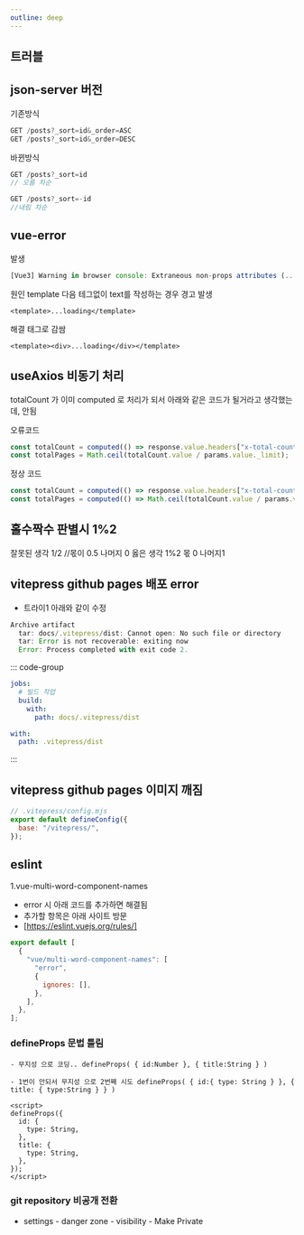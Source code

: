 ```yaml
---
outline: deep
---
```


## 트러블

## json-server 버전

기존방식

```js
GET /posts?_sort=id&_order=ASC
GET /posts?_sort=id&_order=DESC
```

바뀐방식

```js
GET /posts?_sort=id
// 오름 차순

GET /posts?_sort=-id
//내림 차순
```

## vue-error

발생

```js
[Vue3] Warning in browser console: Extraneous non-props attributes (...) were passed to component but could not be automatically inherited because component renders fragment or text root nodes.
```

원인
template 다음 테그없이 text를 작성하는 경우 경고 발생

```vue
<template>...loading</template>
```

해결
태그로 감쌈

```
<template><div>...loading</div></template>
```

## useAxios 비동기 처리

totalCount 가 이미 computed 로 처리가 되서 아래와 같은 코드가 될거라고 생각했는데,
안됨

오류코드

```js
const totalCount = computed(() => response.value.headers["x-total-count"]);
const totalPages = Math.ceil(totalCount.value / params.value._limit);
```

정상 코드

```js
const totalCount = computed(() => response.value.headers["x-total-count"]);
const totalPages = computed(() => Math.ceil(totalCount.value / params.value._limit));
```

## 홀수짝수 판별시 1%2

잘못된 생각
1/2 //몫이 0.5 나머지 0
옳은 생각
1%2 몫 0 나머지1

## vitepress github pages 배포 error

- 트라이1 아래와 같이 수정

```js
Archive artifact
  tar: docs/.vitepress/dist: Cannot open: No such file or directory
  tar: Error is not recoverable: exiting now
  Error: Process completed with exit code 2.
```

::: code-group

```yaml 수정전
jobs:
  # 빌드 작업
  build:
    with:
      path: docs/.vitepress/dist
```

```yaml 수정후
with:
  path: .vitepress/dist
```

:::

## vitepress github pages 이미지 깨짐

```js
// .vitepress/config.mjs
export default defineConfig({
  base: "/vitepress/",
});
```

## eslint

1.vue-multi-word-component-names

- error 시 아래 코드를 추가하면 해결됨
- 추가할 항목은 아래 사이트 방문
- [https://eslint.vuejs.org/rules/]

```js
export default [
  {
    "vue/multi-word-component-names": [
      "error",
      {
        ignores: [],
      },
    ],
  },
];
```

### defineProps 문법 틀림

```vue [틀린문법1]
- 무지성 으로 코딩.. defineProps( { id:Number }, { title:String } )
```

```vue [틀린문법2]
- 1번이 안되서 무지성 으로 2번째 시도 defineProps( { id:{ type: String } }, { title: { type:String } } )
```

```vue [옳은 문법]
<script>
defineProps({
  id: {
    type: String,
  },
  title: {
    type: String,
  },
});
</script>
```

### git repository 비공개 전환

- settings - danger zone - visibility - Make Private
